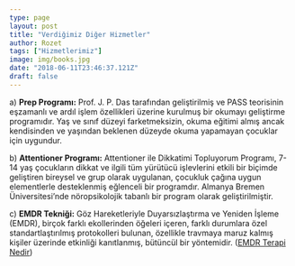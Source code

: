 ```yaml
---
type: page
layout: post
title: "Verdiğimiz Diğer Hizmetler"
author: Rozet
tags: ["Hizmetlerimiz"]
image: img/books.jpg
date: "2018-06-11T23:46:37.121Z"
draft: false
---
```


a) **Prep Programı:** Prof. J. P. Das tarafından geliştirilmiş ve PASS teorisinin eşzamanlı ve ardıl işlem özellikleri üzerine kurulmuş bir okumayı geliştirme programıdır. Yaş ve sınıf düzeyi farketmeksizin, okuma eğitimi almış ancak kendisinden ve yaşından beklenen düzeyde okuma yapamayan çocuklar için uygundur.

b) **Attentioner Programı:** Attentioner ile Dikkatimi Topluyorum Programı, 7-14 yaş çocukların dikkat ve ilgili tüm yürütücü işlevlerini etkili bir biçimde geliştiren bireysel ve grup olarak uygulanan, çocukluk çağına uygun elementlerle desteklenmiş eğlenceli bir programdır. Almanya Bremen Üniversitesi’nde nöropsikolojik tabanlı bir program olarak geliştirilmiştir.

c) **EMDR Tekniği:** Göz Hareketleriyle Duyarsızlaştırma ve Yeniden İşleme (EMDR), birçok farklı ekollerinden öğeleri içeren, farklı durumlara özel standartlaştırılmış protokolleri bulunan, özellikle travmaya maruz kalmış kişiler üzerinde etkinliği kanıtlanmış, bütüncül bir yöntemidir.
([EMDR Terapi Nedir](/makaleler/EMDR-terapisi-nedir/))
